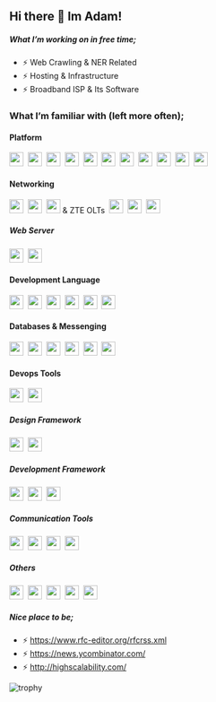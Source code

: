 ## Hi there 👋 Im Adam!

##### What I’m working on in free time;
- ⚡ Web Crawling & NER Related
- ⚡ Hosting & Infrastructure
- ⚡ Broadband ISP & Its Software

### What I’m familiar with (left more often);

#### Platform


<p float="left">
<a href="#"><img src="https://upload.wikimedia.org/wikipedia/commons/thumb/6/6a/Windows_logo_-_2021_%28White%29.svg/512px-Windows_logo_-_2021_%28White%29.svg.png?20230326181935" width="25" height="25"></a>&nbsp;
<a href="#"><img src="https://cdn.simpleicons.org/macos/white" width="25" height="25"></a>&nbsp;
<a href="#"><img src="https://cdn.simpleicons.org/linux/white" width="25" height="25"></a>&nbsp;
<a href="#"><img src="https://cdn.simpleicons.org/proxmox/white" width="25" height="25"></a>&nbsp;
<a href="#"><img src="https://cdn.simpleicons.org/linuxcontainers/white" width="25" height="25"></a>&nbsp;
<a href="#"><img src="https://cdn.simpleicons.org/qemu/white" width="25" height="25"></a>&nbsp;
<a href="#"><img src="https://cdn.simpleicons.org/docker/white" width="25" height="25"></a>&nbsp;
<a href="#"><img src="https://cdn.simpleicons.org/amazonwebservices/white" width="25" height="25"></a>&nbsp;
<a href="#"><img src="https://cdn.simpleicons.org/kubernetes/white" width="25" height="25"></a>&nbsp;
<a href="#"><img src="https://cdn.simpleicons.org/freebsd/white" width="25" height="25"></a>&nbsp;
<a href="#"><img src="https://cdn.simpleicons.org/googlecloud/white" width="25" height="25"></a>&nbsp;
</p>

#### Networking

<p float="left">
<a href="https://mikrotik.com/training/certificates/s199825ce3e3b46bf43b"><a href="#"><img src="https://images.squarespace-cdn.com/content/5ce2d7440a8094000167ed16/1558629633121-6F5VR73EOABCICRGJVIF/Screenshot+2019-05-23+at+17.40.09.png?format=1500w&content-type=image%2Fpng" height="25"></a>&nbsp; 
<a href="#"><img src="https://cdn.simpleicons.org/fortinet/white" width="25" height="25"></a>&nbsp;
<a href="#"><img src="https://cdn.simpleicons.org/huawei/white" width="25" height="25"></a> & ZTE OLTs&nbsp;
<a href="#"><img src="https://cdn.simpleicons.org/cisco/white" width="25" height="25"></a>&nbsp;
<a href="#"><img src="https://cdn.simpleicons.org/ubiquiti/white" width="25" height="25"></a>&nbsp;
<a href="#"><img src="https://cdn.simpleicons.org/pfsense/white" width="25" height="25"></a>&nbsp;
</p>

##### Web Server
<p float="left">
<a href="#"><img src="https://cdn.simpleicons.org/nginx/white" width="25" height="25"></a>&nbsp;
<!-- <a href="#"><img src="https://cdn.simpleicons.org/lsws/white" width="25" height="25"></a>&nbsp; -->
<a href="#"><img src="https://cdn.simpleicons.org/apache/white" width="25" height="25"></a>&nbsp;
</p>

#### Development Language
<p float="left">
<a href="#"><img src="https://cdn.simpleicons.org/nodedotjs/white" width="25" height="25"></a>&nbsp;
<a href="#"><img src="https://cdn.simpleicons.org/typescript/white" width="25" height="25"></a>&nbsp;
<a href="#"><img src="https://cdn.simpleicons.org/php/white" width="25" height="25"></a>&nbsp;
<a href="#"><img src="https://cdn.simpleicons.org/go/white" width="25" height="25"></a>&nbsp;
<a href="#"><img src="https://cdn.simpleicons.org/python/white" width="25" height="25"></a>&nbsp;
<a href="#"><img src="https://cdn.simpleicons.org/julia/white" width="25" height="25"></a>&nbsp;
</p>
                                                                                                     
#### Databases & Messenging
<p float="left">
<a href="#"><img src="https://cdn.simpleicons.org/mariadb/white" width="25" height="25"></a>&nbsp;
<a href="#"><img src="https://cdn.simpleicons.org/mongodb/white" width="25" height="25"></a>&nbsp;
<a href="#"><img src="https://cdn.simpleicons.org/elasticsearch/white" width="25" height="25"></a>&nbsp;
<a href="#"><img src="https://cdn.simpleicons.org/influxdb/white" width="25" height="25"></a>&nbsp;
<a href="#"><img src="https://cdn.simpleicons.org/oracle/white" width="25" height="25"></a>&nbsp;
<a href="#"><img src="https://cdn.simpleicons.org/redis/white" width="25" height="25"></a>&nbsp;
<!-- <a href="#"><img src="https://cdn.simpleicons.org/zeromq/white" width="25" height="25"></a>&nbsp; -->
</p>       

#### Devops Tools
<p float="left">
<a href="#"><img src="https://cdn.simpleicons.org/ansible/white" width="25" height="25"></a>&nbsp;
<a href="#"><img src="https://cdn.simpleicons.org/grafana/white" width="25" height="25"></a>&nbsp;
</p>    

##### Design Framework
<p float="left">
<a href="#"><img src="https://cdn.simpleicons.org/tailwindcss/white" width="25" height="25"></a>&nbsp;
<a href="#"><img src="https://cdn.simpleicons.org/bootstrap/white" width="25" height="25"></a>&nbsp;
</p>

##### Development Framework
<p float="left">
<a href="#"><img src="https://cdn.simpleicons.org/nextdotjs/white" width="25" height="25"></a>&nbsp;
<a href="#"><img src="https://cdn.simpleicons.org/laravel/white" width="25" height="25"></a>&nbsp;
<a href="#"><img src="https://cdn.simpleicons.org/tensorflow/white" width="25" height="25"></a>&nbsp;
</p>

##### Communication Tools
<p float="left">
<!-- <a href="#"><img src="https://cdn.simpleicons.org/skype/white" width="25" height="25"></a>&nbsp; -->
<a href="#"><img src="https://cdn.simpleicons.org/telegram/white" width="25" height="25"></a>&nbsp;
<a href="#"><img src="https://cdn.simpleicons.org/whatsapp/white" width="25" height="25"></a>&nbsp;
<a href="#"><img src="https://cdn.simpleicons.org/basecamp/white" width="25" height="25"></a>&nbsp;
<a href="#"><img src="https://cdn.simpleicons.org/github/white" width="25" height="25"></a>&nbsp;
</p>


##### Others
<p float="left">
<a href="#"><img src="https://cdn.simpleicons.org/ceph/white" width="25" height="25"></a>&nbsp;
<a href="#"><img src="https://cdn.simpleicons.org/expo/white" width="25" height="25"></a>&nbsp;
<a href="#"><img src="https://cdn.simpleicons.org/cpanel/white" width="25" height="25"></a>&nbsp;
<a href="#"><img src="https://cdn.simpleicons.org/plesk/white" width="25" height="25"></a>&nbsp;
<a href="#"><img src="https://upload.wikimedia.org/wikipedia/commons/0/0b/FreeRADIUS_wordmark.svg" height="25"></a>
</p>

##### Nice place to be;
- ⚡ https://www.rfc-editor.org/rfcrss.xml
- ⚡ https://news.ycombinator.com/
- ⚡ http://highscalability.com/


![trophy](https://github-profile-trophy.vercel.app/?username=adamramadhan&theme=juicyfresh&title=AncientUser,Commit,Followers,Issues)



<!--
**adamramadhan/adamramadhan** is a ✨ _special_ ✨ repository because its `README.md` (this file) appears on your GitHub profile.

Here are some ideas to get you started:

- 🔭 I’m currently working on ...
- 🌱 I’m currently learning ...
- 👯 I’m looking to collaborate on ...
- 🤔 I’m looking for help with ...
- 💬 Ask me about ...
- 📫 How to reach me: ...
- 😄 Pronouns: ...
- ⚡ Fun fact: ...
-->
